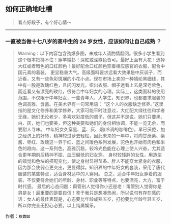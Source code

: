 ## 如何正确地吐槽

> 看点好段子，有个好心情～


 
---

### 一直被当做十七八岁的高中生的 24 岁女性，应该如何让自己成熟 ？

> Warning：以下内容包含劲爆多图，未成年人请酌情翻阅。很多小学生看到这个根本把持不住！穿羊絨衫！深紅或深綠色皆可。最好上面有大花！选择大红或者暗色的口红颜色！最好配合口红颜色穿着相应感官的衣服，配合中国元素的着装， 更显稳重大气。高级面料要求远看大效果是中灰调子，而近看，又有一些色彩斑斓的小花小点。现在市场上卖的一种腈纶黑细线，其中有一股是玫瑰红色，且闪闪发光，织出衣服、帽子远看上去是深老紫色，而近看又有漂亮的玫红，很符合中年妇女的心理。实际上，这类面料的使用范围，不仅限于中年妇女，一些青年人，大学生，知识界，也都要求服装的色调高雅、含蓄。在美术界有一句常用语： “这个人的衣服缺乏修养。”这里指的是文化修养和美学修养，大家可能平时注意过，大红配大绿往往和学者无缘，她们无论老少，多喜欢彩度低的调子，但这并不是说，她们只要黑、白、灰，她们也要美，但这种美要和她们的身份相协调，不能一览无余，而要耐人寻味。 中年妇女久穿黑、蓝、灰、烟(冷调的咖啡色)，早已厌倦，加之经济上的好转，精神较过萝去轻松，因此未来的一年中，将向甘蔗紫、紫酱、枣红、玫瑰这一界于红、蓝之间暖色系列发展，驼色也开始有肉色和米色的趋向，这一系列色，高雅沉稳，较冷光色能在心理上使人兴奋，尤其适合更年期前后精神不振、血压偏低的妇女穿。
> 身材较矮胖的女性，用造型的错觉和色块的搭配变化，使之身材显得苗条。胖人不能穿太紧身的衣服，因为那会使弱点更突出，更显得胖。知识界的中年妇女的套装，采用了唐代服装的某些特点，适合身材适中的人穿用。
> 总之，适合中年妇女穿着的服装，不仅要符合她们的年龄、身材、职业等等特点，也要漂亮，大方，富于时代感。 最后的心态问题：甭管别人觉得你小还是老！甭管别人觉得你是男是女！最重要的是要自信！鉴于我只是想凑热闹，所以说句有存在感的话：女人的最佳表现是，心态要比年龄成熟五岁，打扮要比年龄年轻五岁，所以你完全无担心必要。以上纯属娱乐。


作者：`穆纛雠`